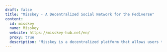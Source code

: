 ```yaml
---
draft: false
title: "Misskey - A Decentralized Social Network for the Fediverse"
content:
  id: misskey
  name: Misskey
  website: https://misskey-hub.net/en/
  proxy: true
  description: "Misskey is a decentralized platform that allows users to create their own servers, interact with others across the Fediverse, and enjoy complete control over their data and social interactions."
---
```

